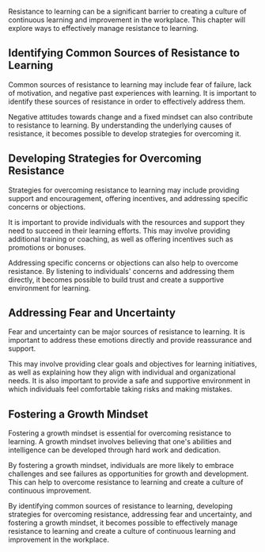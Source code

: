 
Resistance to learning can be a significant barrier to creating a culture of continuous learning and improvement in the workplace. This chapter will explore ways to effectively manage resistance to learning.

Identifying Common Sources of Resistance to Learning
----------------------------------------------------

Common sources of resistance to learning may include fear of failure, lack of motivation, and negative past experiences with learning. It is important to identify these sources of resistance in order to effectively address them.

Negative attitudes towards change and a fixed mindset can also contribute to resistance to learning. By understanding the underlying causes of resistance, it becomes possible to develop strategies for overcoming it.

Developing Strategies for Overcoming Resistance
-----------------------------------------------

Strategies for overcoming resistance to learning may include providing support and encouragement, offering incentives, and addressing specific concerns or objections.

It is important to provide individuals with the resources and support they need to succeed in their learning efforts. This may involve providing additional training or coaching, as well as offering incentives such as promotions or bonuses.

Addressing specific concerns or objections can also help to overcome resistance. By listening to individuals' concerns and addressing them directly, it becomes possible to build trust and create a supportive environment for learning.

Addressing Fear and Uncertainty
-------------------------------

Fear and uncertainty can be major sources of resistance to learning. It is important to address these emotions directly and provide reassurance and support.

This may involve providing clear goals and objectives for learning initiatives, as well as explaining how they align with individual and organizational needs. It is also important to provide a safe and supportive environment in which individuals feel comfortable taking risks and making mistakes.

Fostering a Growth Mindset
--------------------------

Fostering a growth mindset is essential for overcoming resistance to learning. A growth mindset involves believing that one's abilities and intelligence can be developed through hard work and dedication.

By fostering a growth mindset, individuals are more likely to embrace challenges and see failures as opportunities for growth and development. This can help to overcome resistance to learning and create a culture of continuous improvement.

By identifying common sources of resistance to learning, developing strategies for overcoming resistance, addressing fear and uncertainty, and fostering a growth mindset, it becomes possible to effectively manage resistance to learning and create a culture of continuous learning and improvement in the workplace.
